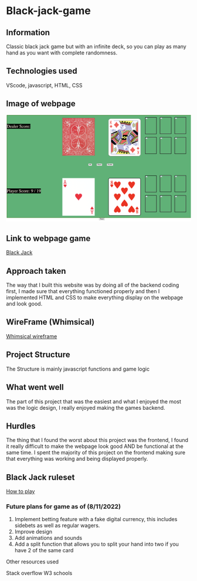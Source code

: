 # Black-jack-game

## Information
Classic black jack game but with an infinite deck, so you can play as many hand as you want with complete randomness.
## Technologies used 
VScode, javascript, HTML, CSS
## Image of webpage
![picture of webpage](/assets/screenShotOfGame.png)

## Link to webpage game 
[Black Jack](https://62f5918586007d39e0cbb9a4--thriving-salamander-30f9be.netlify.app/)

## Approach taken
The way that I built this website was by doing all of the backend coding first, I made sure that everything functioned properly and then I implemented
HTML and CSS to make everything display on the webpage and look good.

## WireFrame (Whimsical)
[Whimsical wireframe](https://whimsical.com/blackjack-6YcD2xC5wkSy5Fd11gXhqp)

## Project Structure 
The Structure is mainly javascript functions and game logic

## What went well
The part of this project that was the easiest and what I enjoyed the most was the logic design, I really enjoyed making the games backend.

## Hurdles 
The thing that I found the worst about this project was the frontend, I found it really difficult to make the webpage look good AND be functional at the
same time. I spent the majority of this project on the frontend making sure that everything was working and being displayed properly.

## Black Jack ruleset
[How to play](https://bicyclecards.com/how-to-play/blackjack/)

### Future plans for game as of (8/11/2022)

<ol>
  <li>Implement betting feature with a fake digital currency, this includes sidebets as well as regular wagers.</li>
  <li>Improve design </li>
  <li>Add animations and sounds </li>
  <li>Add a split function that allows you to split your hand into two if you have 2 of the same card</li>
</ol

### Other resources used 
Stack overflow 
W3 schools

  
